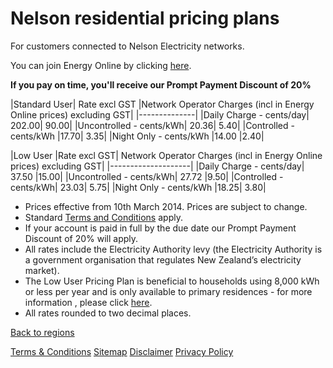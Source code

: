 # Nelson residential pricing plans
For customers connected to Nelson Electricity networks.

You can join Energy Online by clicking [here](http://www.energyonline.co.nz/Default.aspx?tabid=98).

**If you pay on time, you'll receive our Prompt Payment Discount of 20%**



|Standard User|	Rate excl GST	|Network Operator Charges (incl in Energy Online prices) excluding GST|
|--------------|
|Daily Charge - cents/day|	202.00|	90.00|
|Uncontrolled - cents/kWh|	20.36|	5.40|
|Controlled - cents/kWh	|17.70|	3.35|
|Night Only - cents/kWh	|14.00	|2.40|
 

|Low User	|Rate excl GST|	Network Operator Charges (incl in Energy Online prices) excluding GST|
|--------------------|
|Daily Charge - cents/day|	37.50	|15.00|
|Uncontrolled - cents/kWh|	27.72	|9.50|
|Controlled - cents/kWh|	23.03|	5.75|
|Night Only - cents/kWh	|18.25|	3.80|

- Prices effective from 10th March 2014. Prices are subject to change.
- Standard [Terms and Conditions](http://www.energyonline.co.nz/terms) apply.
- If your account is paid in full by the due date our Prompt Payment Discount of 20% will apply.
- All rates include the Electricity Authority levy (the Electricity Authority is a government organisation that regulates New Zealand’s electricity market).
- The Low User Pricing Plan is beneficial to households using 8,000 kWh or less per year and is only available to primary residences - for more information , please click [here](http://www.energyonline.co.nz/Default.aspx?tabid=148).
- All rates rounded to two decimal places.

[Back to regions](http://www.energyonline.co.nz/residential/pricing_plans/residential_electricity_pricing_plans)

[Terms & Conditions](http://www.energyonline.co.nz/terms)
[Sitemap](http://www.energyonline.co.nz/home/site_map)
[Disclaimer](http://www.energyonline.co.nz/home/site_map/disclaimer)
[Privacy Policy](http://www.energyonline.co.nz/home/site_map/privacy_policy)

